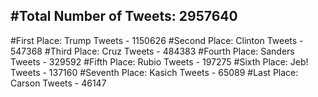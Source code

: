 #Total Number of Tweets: 2957640 
---
#First Place: Trump Tweets - 1150626
#Second Place: Clinton Tweets - 547368
#Third Place: Cruz Tweets - 484383
#Fourth Place: Sanders Tweets - 329592
#Fifth Place: Rubio Tweets - 197275
#Sixth Place: Jeb! Tweets - 137160
#Seventh Place: Kasich Tweets - 65089
#Last Place: Carson Tweets - 46147
